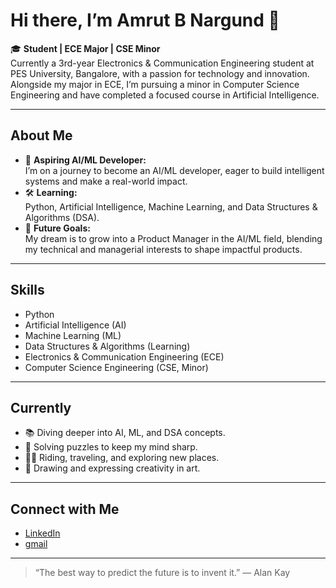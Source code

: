 # Hi there, I’m Amrut B Nargund 👋

🎓 **Student | ECE Major | CSE Minor**  
Currently a 3rd-year Electronics & Communication Engineering student at PES University, Bangalore, with a passion for technology and innovation. Alongside my major in ECE, I’m pursuing a minor in Computer Science Engineering and have completed a focused course in Artificial Intelligence.

---

## About Me

- 🚀 **Aspiring AI/ML Developer:**  
  I’m on a journey to become an AI/ML developer, eager to build intelligent systems and make a real-world impact.
- 🛠️ **Learning:**  
  Python, Artificial Intelligence, Machine Learning, and Data Structures & Algorithms (DSA).
- 🎯 **Future Goals:**  
  My dream is to grow into a Product Manager in the AI/ML field, blending my technical and managerial interests to shape impactful products.

---

## Skills

- Python
- Artificial Intelligence (AI)
- Machine Learning (ML)
- Data Structures & Algorithms (Learning)
- Electronics & Communication Engineering (ECE)
- Computer Science Engineering (CSE, Minor)

---

## Currently

- 📚 Diving deeper into AI, ML, and DSA concepts.
- 🧩 Solving puzzles to keep my mind sharp.
- 🚴‍♂️ Riding, traveling, and exploring new places.
- 🎨 Drawing and expressing creativity in art.

---

## Connect with Me

- [LinkedIn](https://www.linkedin.com/in/amrut-badri-524651277/)
- [gmail](mailto://amrutnikhil2004@gmail.com)

---

> “The best way to predict the future is to invent it.” — Alan Kay
